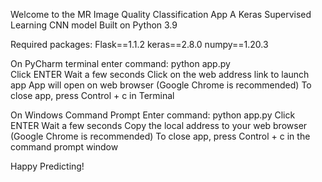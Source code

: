 Welcome to the MR Image Quality Classification App
A Keras Supervised Learning CNN model
Built on Python 3.9

Required packages:
Flask==1.1.2
keras==2.8.0
numpy==1.20.3

On PyCharm terminal enter command: python app.py  
Click ENTER
Wait a few seconds 
Click on the web address link to launch app
App will open on web browser (Google Chrome is recommended)
To close app, press Control + c in Terminal

On Windows Command Prompt 
Enter command: python app.py
Click ENTER
Wait a few seconds 
Copy the local address to your web browser (Google Chrome is recommended)
To close app, press Control + c in the command prompt window

Happy Predicting! 


